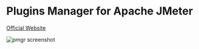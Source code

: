 # Plugins Manager for Apache JMeter

[Official Website](https://jmeter-plugins.org/wiki/PluginsManager/)

![pmgr screenshot](https://jmeter-plugins.org/img/wiki/pmgr/pmgr_dialog.png)